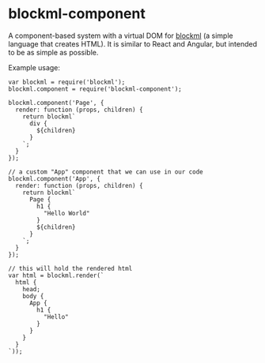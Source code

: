 # blockml-component

A component-based system with a virtual DOM for [blockml](https://github.com/ajmd17/blockml) (a simple language that creates HTML). It is similar to React and Angular, but intended to be as simple as possible.

Example usage:
```
var blockml = require('blockml');
blockml.component = require('blockml-component');

blockml.component('Page', {
  render: function (props, children) {
    return blockml`
      div {
        ${children}
      }
    `;
  }
});

// a custom "App" component that we can use in our code
blockml.component('App', {
  render: function (props, children) {
    return blockml`
      Page {
        h1 {
          "Hello World"
        }
        ${children}
      }
    `;
  }
});

// this will hold the rendered html
var html = blockml.render(`
  html {
    head;
    body {
      App {
        h1 {
          "Hello"
        }
      }
    }
  }
`));
```